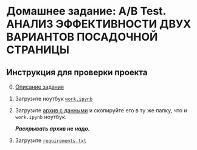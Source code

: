 # Домашнее задание: A/B Test. АНАЛИЗ ЭФФЕКТИВНОСТИ ДВУХ ВАРИАНТОВ ПОСАДОЧНОЙ СТРАНИЦЫ

## Инструкция для проверки проекта
0. [Описание задания](project.md)

1. Загрузите ноутбук [`work.ipynb`](work.ipynb)

2. Загрузите [архив с данными](https://drive.google.com/file/d/1xCZYxTi4yhrJAuUwCAzJrTwCIBDm2CRq/view) и скопируйте его в ту же папку, что и `work.ipynb` ноутбук.

   ***Раскрывать архив не надо.***

3. Загрузите [`requirements.txt`](requirements.txt)


